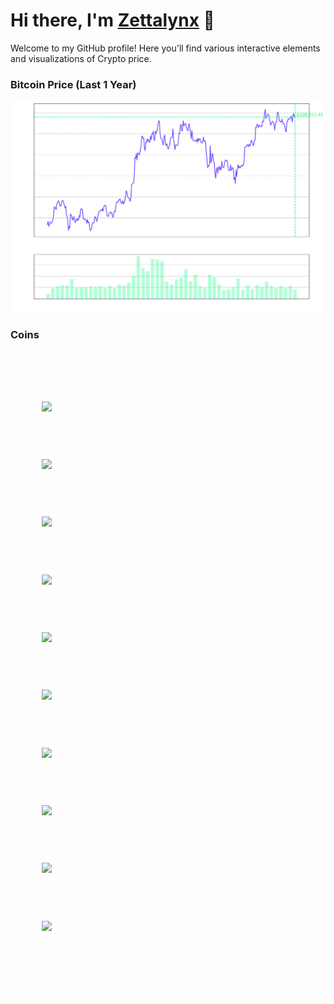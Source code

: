 # Hi there, I'm [Zettalynx](https://github.com/Zettalynx) 👋

Welcome to my GitHub profile! Here you'll find various interactive elements and visualizations of Crypto price.

### Bitcoin Price (Last 1 Year)

![Bitcoin](bitcoin.png)

### Coins

<!--START_SECTION:coins-->

<div style="overflow-x:auto;">
<table style="width: 100%; border-collapse: collapse; color: white;">
  <tr>
    <th style="border: 1px solid white; padding: 10px;">#</th>
    <th style="border: 1px solid white; padding: 10px;">Coin</th>
    <th style="border: 1px solid white; padding: 10px;">Current Price (USD)</th>
    <th style="border: 1px solid white; padding: 10px;">Market Cap (USD)</th>
    <th style="border: 1px solid white; padding: 10px;">24h Volume (USD)</th>
  </tr>
  <tr>
    <td style="border: 1px solid white; padding: 10px;">1</td>
    <td style="border: 1px solid white; padding: 10px;"><img src="https://coin-images.coingecko.com/coins/images/1/large/bitcoin.png?1696501400" alt="Coin Image" style="width: 50px; height: auto; vertical-align: middle;"> <span style="vertical-align: middle;">Bitcoin (BTC)</span></td>
    <td style="border: 1px solid white; padding: 10px;">$108,117.00</td>
    <td style="border: 1px solid white; padding: 10px;">$2,150,022,930,446.00</td>
    <td style="border: 1px solid white; padding: 10px;">$10,525,334,258.00</td>
  </tr>
  <tr>
    <td style="border: 1px solid white; padding: 10px;">2</td>
    <td style="border: 1px solid white; padding: 10px;"><img src="https://coin-images.coingecko.com/coins/images/279/large/ethereum.png?1696501628" alt="Coin Image" style="width: 50px; height: auto; vertical-align: middle;"> <span style="vertical-align: middle;">Ethereum (ETH)</span></td>
    <td style="border: 1px solid white; padding: 10px;">$2,514.19</td>
    <td style="border: 1px solid white; padding: 10px;">$303,251,192,816.00</td>
    <td style="border: 1px solid white; padding: 10px;">$7,321,204,440.00</td>
  </tr>
  <tr>
    <td style="border: 1px solid white; padding: 10px;">3</td>
    <td style="border: 1px solid white; padding: 10px;"><img src="https://coin-images.coingecko.com/coins/images/325/large/Tether.png?1696501661" alt="Coin Image" style="width: 50px; height: auto; vertical-align: middle;"> <span style="vertical-align: middle;">Tether (USDT)</span></td>
    <td style="border: 1px solid white; padding: 10px;">$1.00</td>
    <td style="border: 1px solid white; padding: 10px;">$158,624,420,838.00</td>
    <td style="border: 1px solid white; padding: 10px;">$22,394,857,229.00</td>
  </tr>
  <tr>
    <td style="border: 1px solid white; padding: 10px;">4</td>
    <td style="border: 1px solid white; padding: 10px;"><img src="https://coin-images.coingecko.com/coins/images/44/large/xrp-symbol-white-128.png?1696501442" alt="Coin Image" style="width: 50px; height: auto; vertical-align: middle;"> <span style="vertical-align: middle;">XRP (XRP)</span></td>
    <td style="border: 1px solid white; padding: 10px;">$2.21</td>
    <td style="border: 1px solid white; padding: 10px;">$130,634,678,010.00</td>
    <td style="border: 1px solid white; padding: 10px;">$983,485,873.00</td>
  </tr>
  <tr>
    <td style="border: 1px solid white; padding: 10px;">5</td>
    <td style="border: 1px solid white; padding: 10px;"><img src="https://coin-images.coingecko.com/coins/images/825/large/bnb-icon2_2x.png?1696501970" alt="Coin Image" style="width: 50px; height: auto; vertical-align: middle;"> <span style="vertical-align: middle;">BNB (BNB)</span></td>
    <td style="border: 1px solid white; padding: 10px;">$655.23</td>
    <td style="border: 1px solid white; padding: 10px;">$95,574,823,472.00</td>
    <td style="border: 1px solid white; padding: 10px;">$374,787,111.00</td>
  </tr>
  <tr>
    <td style="border: 1px solid white; padding: 10px;">6</td>
    <td style="border: 1px solid white; padding: 10px;"><img src="https://coin-images.coingecko.com/coins/images/4128/large/solana.png?1718769756" alt="Coin Image" style="width: 50px; height: auto; vertical-align: middle;"> <span style="vertical-align: middle;">Solana (SOL)</span></td>
    <td style="border: 1px solid white; padding: 10px;">$147.19</td>
    <td style="border: 1px solid white; padding: 10px;">$78,674,735,659.00</td>
    <td style="border: 1px solid white; padding: 10px;">$2,018,739,555.00</td>
  </tr>
  <tr>
    <td style="border: 1px solid white; padding: 10px;">7</td>
    <td style="border: 1px solid white; padding: 10px;"><img src="https://coin-images.coingecko.com/coins/images/6319/large/usdc.png?1696506694" alt="Coin Image" style="width: 50px; height: auto; vertical-align: middle;"> <span style="vertical-align: middle;">USDC (USDC)</span></td>
    <td style="border: 1px solid white; padding: 10px;">$1.00</td>
    <td style="border: 1px solid white; padding: 10px;">$62,152,952,305.00</td>
    <td style="border: 1px solid white; padding: 10px;">$1,158,008,776.00</td>
  </tr>
  <tr>
    <td style="border: 1px solid white; padding: 10px;">8</td>
    <td style="border: 1px solid white; padding: 10px;"><img src="https://coin-images.coingecko.com/coins/images/1094/large/tron-logo.png?1696502193" alt="Coin Image" style="width: 50px; height: auto; vertical-align: middle;"> <span style="vertical-align: middle;">TRON (TRX)</span></td>
    <td style="border: 1px solid white; padding: 10px;">$0.28</td>
    <td style="border: 1px solid white; padding: 10px;">$26,907,017,927.00</td>
    <td style="border: 1px solid white; padding: 10px;">$323,540,458.00</td>
  </tr>
  <tr>
    <td style="border: 1px solid white; padding: 10px;">9</td>
    <td style="border: 1px solid white; padding: 10px;"><img src="https://coin-images.coingecko.com/coins/images/5/large/dogecoin.png?1696501409" alt="Coin Image" style="width: 50px; height: auto; vertical-align: middle;"> <span style="vertical-align: middle;">Dogecoin (DOGE)</span></td>
    <td style="border: 1px solid white; padding: 10px;">$0.16</td>
    <td style="border: 1px solid white; padding: 10px;">$24,617,321,123.00</td>
    <td style="border: 1px solid white; padding: 10px;">$546,046,684.00</td>
  </tr>
  <tr>
    <td style="border: 1px solid white; padding: 10px;">10</td>
    <td style="border: 1px solid white; padding: 10px;"><img src="https://coin-images.coingecko.com/coins/images/13442/large/steth_logo.png?1696513206" alt="Coin Image" style="width: 50px; height: auto; vertical-align: middle;"> <span style="vertical-align: middle;">Lido Staked Ether (STETH)</span></td>
    <td style="border: 1px solid white; padding: 10px;">$2,513.07</td>
    <td style="border: 1px solid white; padding: 10px;">$22,855,134,009.00</td>
    <td style="border: 1px solid white; padding: 10px;">$3,229,101.00</td>
  </tr>
</table>
</div>

<!--END_SECTION:coins-->


<!--
**Zettalynx/Zettalynx** is a ✨ _special_ ✨ repository because its `README.md` (this file) appears on your GitHub profile.

Here are some ideas to get you started:

- 🔭 I’m currently working on ...
- 🌱 I’m currently learning ...
- 👯 I’m looking to collaborate on ...
- 🤔 I’m looking for help with ...
- 💬 Ask me about ...
- 📫 How to reach me: ...
- 😄 Pronouns: ...
- ⚡ Fun fact: ...
-->

